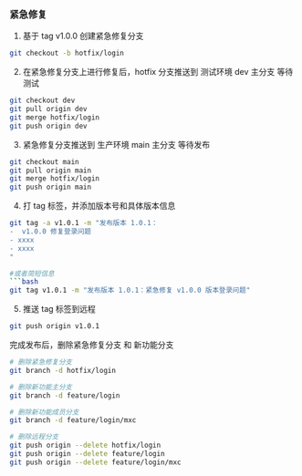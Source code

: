 ### 紧急修复

1. 基于 tag v1.0.0 创建紧急修复分支
```bash
git checkout -b hotfix/login
```

2. 在紧急修复分支上进行修复后，hotfix 分支推送到 测试环境 dev 主分支 等待测试
```bash
git checkout dev
git pull origin dev
git merge hotfix/login
git push origin dev
```

3. 紧急修复分支推送到 生产环境 main 主分支 等待发布
```bash
git checkout main
git pull origin main
git merge hotfix/login
git push origin main
```

4. 打 tag 标签，并添加版本号和具体版本信息
```bash
git tag -a v1.0.1 -m "发布版本 1.0.1：
-  v1.0.0 修复登录问题
- xxxx
- xxxx
"

#或者简短信息
```bash
git tag v1.0.1 -m "发布版本 1.0.1：紧急修复 v1.0.0 版本登录问题"
```

5. 推送 tag 标签到远程
```bash
git push origin v1.0.1
```

完成发布后，删除紧急修复分支 和 新功能分支
```bash
# 删除紧急修复分支
git branch -d hotfix/login

# 删除新功能主分支
git branch -d feature/login

# 删除新功能成员分支
git branch -d feature/login/mxc

# 删除远程分支
git push origin --delete hotfix/login
git push origin --delete feature/login
git push origin --delete feature/login/mxc
```

